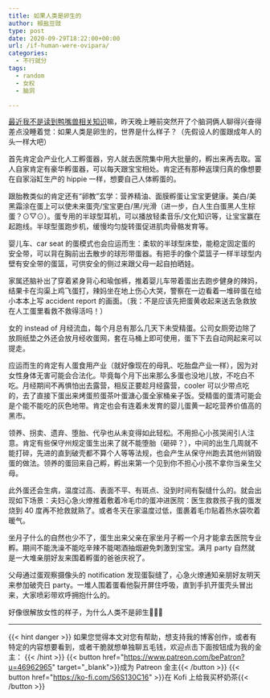 ```yaml
---
title: 如果人类是卵生的
author: 椒盐豆豉
type: post
date: 2020-09-29T18:22:00+00:00
url: /if-human-were-ovipara/
categories:
  - 不行就分
tags:
  - random
  - 女权
  - 脑洞

---
```

[最近我不是读到鸭嘴兽相关知识](https://t.me/mtfront/873)嘛，昨天晚上睡前突然开了个脑洞俩人聊得兴奋得差点没睡着觉：如果人类是卵生的，世界是什么样子？（先假设人的蛋跟成年人的头一样大吧）

首先肯定会产业化人工孵蛋器，穷人就去医院集中用大批量的，孵出来再去取。富人自家肯定有豪华孵蛋器，可以每天跟宝宝相处。肯定还有那种返璞归真的像想要在自家浴缸生产的 hippie 一样，想要自己人体孵蛋的。

跟胎教类似的肯定还有“卵教”玄学：营养精油、面膜孵蛋让宝宝更健康。美白/美黑霜涂在蛋上可以使未来蛋壳/宝宝更白/黑/光滑（进一步，白人生白蛋黑人生棕蛋？⊙▽⊙）。蛋专用的半球型耳机，可以播放轻柔音乐/文化知识等，让宝宝赢在起跑线。半球型蛋跑步机，缓慢均匀旋转蛋促进肌肉骨骼发育等。

婴儿车、car seat 的蛋模式也会应运而生：柔软的半球型床垫，能稳定固定蛋的安全带，可以背在胸前出去散步的球形带蛋器。有把手的像个菜篮子一样半球型内壁有安全带的蛋篮，可供安全的侧过来跟父母一起自拍晒娃。

家属还脑补出了穿着紧身背心和瑜伽裤，推着婴儿车带着蛋出去跑步健身的辣妈，结果卡在沟渠上鸡飞蛋打，辣妈坐在地上伤心大哭，警察在一边看着一堆碎蛋在给小本本上写 accident report 的画面。（我：不是应该先把蛋黄收起来送去急救放在人工蛋里看救不救得活吗！）

女的 instead of 月经流血，每个月总有那么几天下未受精蛋。公司女厕旁边除了放厕纸垫之外还会放月经收蛋网，套在马桶上即可使用，蛋下下去自动网起来可以提走。

应运而生的肯定有人蛋食用产业（就好像现在的母乳、吃胎盘产业一样），因为对女性身体无害可能会合法化。毕竟每个月下出来那么多蛋也没地儿放，不吃白不吃。月经期间不再惧怕出去露营，相反正要趁月经露营，cooler 可以少带点吃的，去了直接下蛋出来烤蛋煎蛋茶叶蛋溏心蛋全家桶亲子饭。受精蛋的蛋清可能会是个能不能吃的灰色地带。肯定也会有连着未发育的婴儿蛋黄一起吃营养价值高的黑市。

领养、拐卖、遗弃、堕胎、代孕也从未变得如此轻松。不用担心小孩哭闹引人注意。肯定有些保守州规定蛋生出来了就不能堕胎（砸碎？），中间的出生几周就不能打碎，先进的直到破壳都不算个人等等法规，也会产生从保守州跑去其他州销毁蛋的做法。领养的蛋回来自己孵，孵出来第一个见到你不担心小孩不拿你当亲生父母。

此外蛋还会生病，温度过高、表面不平、有斑点、没到时间有裂缝什么的。就会出现如下场景：夫妇心急火燎推着敷着冷毛巾的蛋冲进医院：医生救救孩子我的蛋发烧到 40 度再不抢救就熟了。或者冬天在家温度过低，蛋裹着毛巾贴着热水袋吹着暖气。

坐月子什么的自然也少不了，蛋生出来父亲在家坐月子孵一个月才能拿去医院专业孵。期间不能洗澡不能吃辛辣不能喝酒抽烟避免刺激到宝宝。满月 party 自然就是一大堆亲朋好友来围着孵蛋的爸爸庆祝了。

父母通过蛋观察摄像头的 notification 发现蛋裂缝了，心急火燎通知亲朋好友明天来参加破壳日 party。一堆人围着蛋看他裂开屏住呼吸，直到手扒开蛋壳头冒出来，大家喷彩带欢呼拥抱什么的。

好像很解放女性的样子，为什么人类不是卵生🤔🤔🤔

---
{{< hint danger >}}
如果您觉得本文对您有帮助，想支持我的博客创作，或者有特定的内容想要看到，或者干脆就想单独聊五毛钱，欢迎点击下面按钮成为我的金主：
{{< /hint >}}
{{< button href="https://www.patreon.com/bePatron?u=46962965" target="_blank">}}成为 Patreon 金主{{< /button >}}
{{< button href="https://ko-fi.com/S6S130C16" >}}在 Kofi 上给我买杯奶茶{{< /button >}}